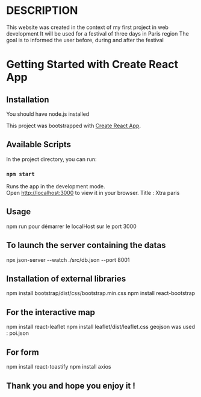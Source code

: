 

# DESCRIPTION #
This website was created in the context of my first project in web development
It will be used for a festival of three days in Paris region
The goal is to informed the user before, during and after the festival

# Getting Started with Create React App

## Installation

You should have node.js installed

This project was bootstrapped with [Create React App](https://github.com/facebook/create-react-app).

## Available Scripts

In the project directory, you can run:

### `npm start`

Runs the app in the development mode.\
Open [http://localhost:3000](http://localhost:3000) to view it in your browser.
Title : Xtra paris

## Usage
npm run pour démarrer le localHost sur le port 3000

## To launch the server containing the datas
npx json-server --watch ./src/db.json --port 8001

## Installation of external libraries
npm install bootstrap/dist/css/bootstrap.min.css
npm install react-bootstrap

##  For the interactive map
npm install react-leaflet
npm install leaflet/dist/leaflet.css
geojson was used : poi.json

## For form
npm install react-toastify
npm install axios

## Thank you and hope you enjoy it !
